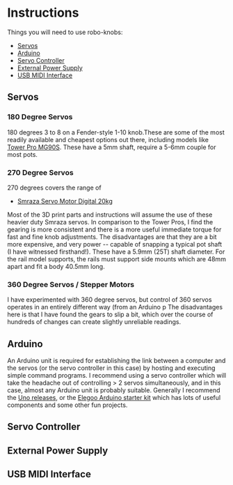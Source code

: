 # Instructions

Things you will need to use robo-knobs:
- [Servos](https://github.com/narad/robo-knob/blob/main/instructions/README.md#Servos)
- [Arduino](https://github.com/narad/robo-knob/blob/main/instructions/README.md#Arduino)
- [Servo Controller](https://github.com/narad/robo-knob/blob/main/instructions/README.md#Servo-Controller)
- [External Power Supply](https://github.com/narad/robo-knob/blob/main/instructions/README.md#external-power-supply)
- [USB MIDI Interface](https://github.com/narad/robo-knob/blob/main/instructions/README.md#usb-midi-interface)


## Servos


### 180 Degree Servos

180 degrees  3 to 8 on a Fender-style 1-10 knob.These are some of the most readily available and cheapest options out there, including models like [Tower Pro MG90S](https://www.amazon.com/Maxmoral-Upgraded-Digital-Vehicle-Helicopter/dp/B07NV476P7).  These have a 5mm shaft, require a 5-6mm couple for most pots.  

### 270 Degree Servos

270 degrees covers the range of 

- [Smraza Servo Motor Digital 20kg](https://www.amazon.co.jp/gp/product/B087D1LWB3/ref=ppx_yo_dt_b_asin_title_o07_s00?ie=UTF8&psc=1)

Most of the 3D print parts and instructions will assume the use of these heavier duty Smraza servos.  In comparison to the Tower Pros, I find the gearing is more consistent and there is a more useful immediate torque for fast and fine knob adjustments.  The disadvantages are that they are a bit more expensive, and very power -- capable of snapping a typical pot shaft (I have witnessed firsthand!).  These have a 5.9mm (25T) shaft diameter.  For the rail model supports, the rails must support side mounts which are 48mm apart and fit a body 40.5mm long.

### 360 Degree Servos / Stepper Motors

I have experimented with 360 degree servos, but control of 360 servos operates in an entirely different way (from an Arduino p
The disadvantages here is that I have found the gears to slip a bit, which over the course of hundreds of changes can create slightly unreliable readings.

## Arduino

An Arduino unit is required for establishing the link between a computer and the servos (or the servo controller in this case) by hosting and executing simple command programs.  I recommend using a servo controller which will take the headache out of controlling > 2 servos simultaneously, and in this case, almost any Arduino unit is probably suitable.  Generally I recommend the [Uno releases](https://www.amazon.com/Arduino-A000066-ARDUINO-UNO-R3/dp/B008GRTSV6), or the [Elegoo Arduino starter kit](https://www.amazon.com/ELEGOO-Project-Tutorial-Controller-Projects/dp/B01D8KOZF4) which has lots of useful components and some other fun projects.

## Servo Controller

## External Power Supply

## USB MIDI Interface
